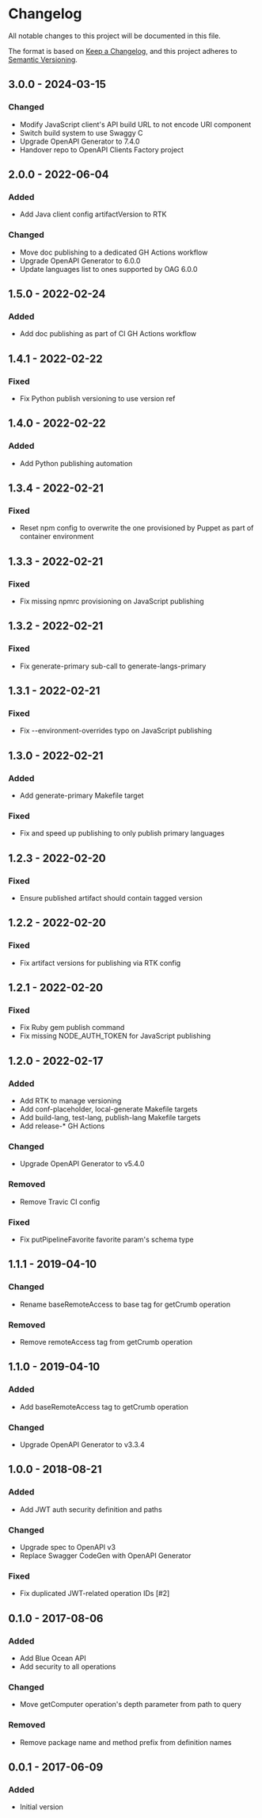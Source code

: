 # Changelog

All notable changes to this project will be documented in this file.

The format is based on [Keep a Changelog](https://keepachangelog.com/en/1.0.0/),
and this project adheres to [Semantic Versioning](https://semver.org/spec/v2.0.0.html).

## 3.0.0 - 2024-03-15
### Changed
- Modify JavaScript client's API build URL to not encode URI component
- Switch build system to use Swaggy C
- Upgrade OpenAPI Generator to 7.4.0
- Handover repo to OpenAPI Clients Factory project

## 2.0.0 - 2022-06-04
### Added
- Add Java client config artifactVersion to RTK

### Changed
- Move doc publishing to a dedicated GH Actions workflow
- Upgrade OpenAPI Generator to 6.0.0
- Update languages list to ones supported by OAG 6.0.0

## 1.5.0 - 2022-02-24
### Added
- Add doc publishing as part of CI GH Actions workflow

## 1.4.1 - 2022-02-22
### Fixed
- Fix Python publish versioning to use version ref

## 1.4.0 - 2022-02-22
### Added
- Add Python publishing automation

## 1.3.4 - 2022-02-21
### Fixed
- Reset npm config to overwrite the one provisioned by Puppet as part of container environment

## 1.3.3 - 2022-02-21
### Fixed
- Fix missing npmrc provisioning on JavaScript publishing

## 1.3.2 - 2022-02-21
### Fixed
- Fix generate-primary sub-call to generate-langs-primary

## 1.3.1 - 2022-02-21
### Fixed
- Fix --environment-overrides typo on JavaScript publishing

## 1.3.0 - 2022-02-21
### Added
- Add generate-primary Makefile target

### Fixed
- Fix and speed up publishing to only publish primary languages

## 1.2.3 - 2022-02-20
### Fixed
- Ensure published artifact should contain tagged version

## 1.2.2 - 2022-02-20
### Fixed
- Fix artifact versions for publishing via RTK config

## 1.2.1 - 2022-02-20
### Fixed
- Fix Ruby gem publish command
- Fix missing NODE_AUTH_TOKEN for JavaScript publishing

## 1.2.0 - 2022-02-17
### Added
- Add RTK to manage versioning
- Add conf-placeholder, local-generate Makefile targets
- Add build-lang, test-lang, publish-lang Makefile targets
- Add release-* GH Actions

### Changed
- Upgrade OpenAPI Generator to v5.4.0

### Removed
- Remove Travic CI config

### Fixed
- Fix putPipelineFavorite favorite param's schema type

## 1.1.1 - 2019-04-10
### Changed
- Rename baseRemoteAccess to base tag for getCrumb operation

### Removed
- Remove remoteAccess tag from getCrumb operation

## 1.1.0 - 2019-04-10
### Added
- Add baseRemoteAccess tag to getCrumb operation

### Changed
- Upgrade OpenAPI Generator to v3.3.4

## 1.0.0 - 2018-08-21
### Added
- Add JWT auth security definition and paths

### Changed
- Upgrade spec to OpenAPI v3
- Replace Swagger CodeGen with OpenAPI Generator

### Fixed
- Fix duplicated JWT-related operation IDs [#2]

## 0.1.0 - 2017-08-06
### Added
- Add Blue Ocean API
- Add security to all operations

### Changed
- Move getComputer operation's depth parameter from path to query

### Removed
- Remove package name and method prefix from definition names

## 0.0.1 - 2017-06-09
### Added
- Initial version
